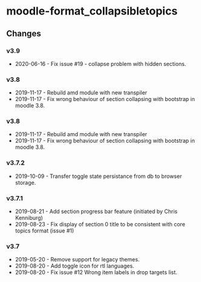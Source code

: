 moodle-format_collapsibletopics
============================

Changes
-------
### v3.9
* 2020-06-16 - Fix issue #19 - collapse problem with hidden sections.

### v3.8
* 2019-11-17 - Rebuild amd module with new transpiler
* 2019-11-17 - Fix wrong behaviour of section collapsing with bootstrap in moodle 3.8.

### v3.8
* 2019-11-17 - Rebuild amd module with new transpiler
* 2019-11-17 - Fix wrong behaviour of section collapsing with bootstrap in moodle 3.8.

### v3.7.2
* 2019-10-09 - Transfer toggle state persistance from db to browser storage.

### v3.7.1
* 2019-08-21 - Add section progress bar feature (initiated by Chris Kenniburg)
* 2019-08-23 - Fix display of section 0 title to be consistent with core topics format (issue #1)

### v3.7
* 2019-05-20 - Remove support for legacy themes.
* 2019-08-20 - Add toggle icon for rtl languages.
* 2019-08-20 - Fix issue #12 Wrong item labels in drop targets list.